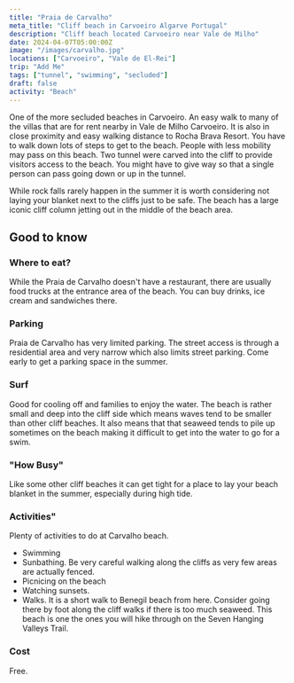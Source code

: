 ```yaml
---
title: "Praia de Carvalho"
meta_title: "Cliff beach in Carvoeiro Algarve Portugal"
description: "Cliff beach located Carvoeiro near Vale de Milho"
date: 2024-04-07T05:00:00Z
image: "/images/carvalho.jpg"
locations: ["Carvoeiro", "Vale de El-Rei"]
trip: "Add Me"
tags: ["tunnel", "swimming", "secluded"]
draft: false
activity: "Beach"
---
```


One of the more secluded beaches in Carvoeiro.  An easy walk to many of the villas that are for rent nearby in Vale de Milho Carvoeiro.   It is also in close proximity and easy walking distance to Rocha Brava Resort.  You have to walk down lots of steps to get to the beach.  People with less mobility may pass on this beach. Two tunnel were carved into the cliff to provide visitors access to the beach.  You might have to give way so that a single person can pass going down or up in the tunnel.  

While rock falls rarely happen in the summer it is worth considering not laying your blanket next to the cliffs just to be safe.  The beach has a large iconic cliff column jetting out in the middle of the beach area.  


## Good to know

### Where to eat?

While the Praia de Carvalho doesn't have a restaurant, there are usually food trucks at the entrance area of the beach. You can buy drinks, ice cream and sandwiches there.


### Parking

Praia de Carvalho has very limited parking.  The street access is through a residential area and very narrow which also limits street parking.  Come early to get a parking space in the summer.


### Surf

Good for cooling off and families to enjoy the water.   The beach is rather small  and deep into the cliff side which means waves tend to be smaller than other cliff beaches. It also means that that seaweed tends to pile up sometimes on the beach making it difficult to get into the water to go for a swim.


### "How Busy"

Like some other cliff beaches it can get tight for a place to lay your beach blanket in the summer, especially during high tide.


### Activities"

Plenty of activities to do at Carvalho beach.

- Swimming
- Sunbathing. Be very careful walking along the cliffs as very few areas are actually fenced.
- Picnicing on the beach
- Watching sunsets.  
- Walks.  It is a short walk to Benegil beach from here.  Consider going there by foot along the cliff walks if there is too much seaweed.  This beach is one the ones you will hike through on the Seven Hanging Valleys Trail. 


### Cost

Free.